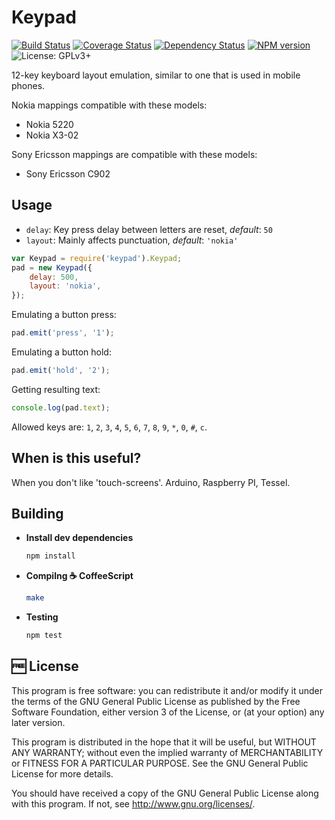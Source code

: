# Keypad
[![Build Status](https://travis-ci.org/muchweb/keypad.svg)](https://travis-ci.org/muchweb/keypad) [![Coverage Status](https://img.shields.io/coveralls/muchweb/keypad.svg)](https://coveralls.io/r/muchweb/keypad) [![Dependency Status](https://gemnasium.com/muchweb/keypad.svg)](https://gemnasium.com/muchweb/keypad) [![NPM version](https://badge.fury.io/js/keypad.svg)](http://badge.fury.io/js/keypad) ![License: GPLv3+](http://img.shields.io/badge/license-GPLv3%2B-brightgreen.svg)

12-key keyboard layout emulation, similar to one that is used in mobile phones.

Nokia mappings compatible with these models:

 - Nokia 5220
 - Nokia X3-02

Sony Ericsson mappings are compatible with these models:

 - Sony Ericsson C902

## Usage

 - `delay`: Key press delay between letters are reset, *default*: `50`
 - `layout`: Mainly affects punctuation, *default*: `'nokia'`

```javascript
var Keypad = require('keypad').Keypad;
pad = new Keypad({
    delay: 500,
    layout: 'nokia',
});
```

Emulating a button press:
```javascript
pad.emit('press', '1');
```

Emulating a button hold:
```javascript
pad.emit('hold', '2');
```

Getting resulting text:
```javascript
console.log(pad.text);
```

Allowed keys are: `1`, `2`, `3`, `4`, `5`, `6`, `7`, `8`, `9`, `*`,  `0`, `#`,  `c`.

## When is this useful?

When you don't like 'touch-screens'. Arduino, Raspberry PI, Tessel.

## Building

 - **Install dev dependencies**
    ```bash
    npm install
    ```

 - **Compilng :coffee: CoffeeScript**
    ```bash
    make
    ```

 - **Testing**
    ```bash
    npm test
    ```

## :free: License

This program is free software: you can redistribute it and/or modify it under the terms of the GNU General Public License as published by the Free Software Foundation, either version 3 of the License, or (at your option) any later version.

This program is distributed in the hope that it will be useful, but WITHOUT ANY WARRANTY; without even the implied warranty of MERCHANTABILITY or FITNESS FOR A PARTICULAR PURPOSE.  See the GNU General Public License for more details.

You should have received a copy of the GNU General Public License along with this program.  If not, see <http://www.gnu.org/licenses/>.
